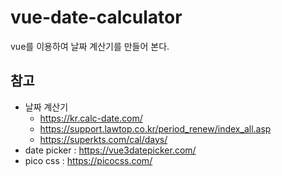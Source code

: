 # vue-date-calculator

vue를 이용하여 날짜 계산기를 만들어 본다.


## 참고

- 날짜 계산기
  - https://kr.calc-date.com/
  - https://support.lawtop.co.kr/period_renew/index_all.asp
  - https://superkts.com/cal/days/
- date picker : https://vue3datepicker.com/
- pico css : https://picocss.com/